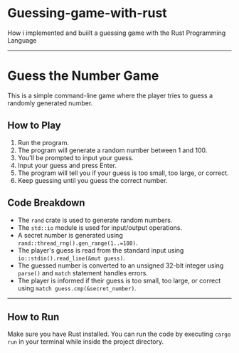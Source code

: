 # Guessing-game-with-rust
How i implemented and buiilt a guessing game with the Rust Programming Language

---

# Guess the Number Game

This is a simple command-line game where the player tries to guess a randomly generated number.

## How to Play

1. Run the program.
2. The program will generate a random number between 1 and 100.
3. You'll be prompted to input your guess.
4. Input your guess and press Enter.
5. The program will tell you if your guess is too small, too large, or correct.
6. Keep guessing until you guess the correct number.

## Code Breakdown

- The `rand` crate is used to generate random numbers.
- The `std::io` module is used for input/output operations.
- A secret number is generated using `rand::thread_rng().gen_range(1..=100)`.
- The player's guess is read from the standard input using `io::stdin().read_line(&mut guess)`.
- The guessed number is converted to an unsigned 32-bit integer using `parse()` and `match` statement handles errors.
- The player is informed if their guess is too small, too large, or correct using `match guess.cmp(&secret_number)`.

---
## How to Run

Make sure you have Rust installed. You can run the code by executing `cargo run` in your terminal while inside the project directory.
